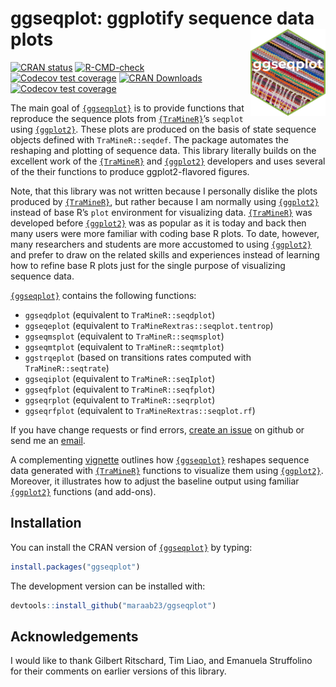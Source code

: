 
<!-- README.md is generated from README.Rmd. Please edit that file -->

# ggseqplot: ggplotify sequence data plots <img src="man/figures/logo.png" align="right" height="139"/>

<!-- badges: start -->

[![CRAN
status](https://www.r-pkg.org/badges/version/ggseqplot)](https://cran.r-project.org/package=ggseqplot)
[![R-CMD-check](https://github.com/maraab23/ggseqplot/workflows/R-CMD-check/badge.svg)](https://github.com/maraab23/ggseqplot/actions)
[![Codecov test
coverage](https://codecov.io/gh/maraab23/ggseqplot/branch/main/graph/badge.svg)](https://app.codecov.io/gh/maraab23/ggseqplot?branch=main)
[![CRAN
Downloads](https://cranlogs.r-pkg.org/badges/grand-total/ggseqplot)](https://cranlogs.r-pkg.org/badges/grand-total/ggseqplot)
[![Codecov test
coverage](https://codecov.io/gh/maraab23/ggseqplot/graph/badge.svg)](https://app.codecov.io/gh/maraab23/ggseqplot)
<!-- badges: end -->

The main goal of [`{ggseqplot}`](https://maraab23.github.io/ggseqplot/)
is to provide functions that reproduce the sequence plots from
<a href="http://traminer.unige.ch"
target="_blank"><code>{TraMineR}</code></a>’s `seqplot` using
<a href="https://ggplot2.tidyverse.org/"
target="_blank"><code>{ggplot2}</code></a>. These plots are produced on
the basis of state sequence objects defined with `TraMineR::seqdef`. The
package automates the reshaping and plotting of sequence data. This
library literally builds on the excellent work of the
<a href="http://traminer.unige.ch"
target="_blank"><code>{TraMineR}</code></a> and
<a href="https://ggplot2.tidyverse.org/"
target="_blank"><code>{ggplot2}</code></a> developers and uses several
of the their functions to produce ggplot2-flavored figures.

Note, that this library was not written because I personally dislike the
plots produced by <a href="http://traminer.unige.ch"
target="_blank"><code>{TraMineR}</code></a>, but rather because I am
normally using <a href="https://ggplot2.tidyverse.org/"
target="_blank"><code>{ggplot2}</code></a> instead of base R’s `plot`
environment for visualizing data. <a href="http://traminer.unige.ch"
target="_blank"><code>{TraMineR}</code></a> was developed before
<a href="https://ggplot2.tidyverse.org/"
target="_blank"><code>{ggplot2}</code></a> was as popular as it is today
and back then many users were more familiar with coding base R plots. To
date, however, many researchers and students are more accustomed to
using <a href="https://ggplot2.tidyverse.org/"
target="_blank"><code>{ggplot2}</code></a> and prefer to draw on the
related skills and experiences instead of learning how to refine base R
plots just for the single purpose of visualizing sequence data.

[`{ggseqplot}`](https://maraab23.github.io/ggseqplot/) contains the
following functions:

- `ggseqdplot` (equivalent to `TraMineR::seqdplot`)
- `ggseqeplot` (equivalent to `TraMineRextras::seqplot.tentrop`)
- `ggseqmsplot` (equivalent to `TraMineR::seqmsplot`)
- `ggseqmtplot` (equivalent to `TraMineR::seqmtplot`)
- `ggstrqeplot` (based on transitions rates computed with
  `TraMineR::seqtrate`)
- `ggseqiplot` (equivalent to `TraMineR::seqIplot`)
- `ggseqfplot` (equivalent to `TraMineR::seqfplot`)
- `ggseqrplot` (equivalent to `TraMineR::seqrplot`)
- `ggseqrfplot` (equivalent to `TraMineRextras::seqplot.rf`)

If you have change requests or find errors, [create an
issue](https://github.com/maraab23/ggseqplot/issues/new) on github or
send me an
[email](mailto:marcel.raab@ifb.uni-bamberg.de?subject=ggseqplot%3A%20feature%20request).

A complementing
[vignette](https://maraab23.github.io/ggseqplot/articles/ggseqplot.html)
outlines how [`{ggseqplot}`](https://maraab23.github.io/ggseqplot/)
reshapes sequence data generated with <a href="http://traminer.unige.ch"
target="_blank"><code>{TraMineR}</code></a> functions to visualize them
using <a href="https://ggplot2.tidyverse.org/"
target="_blank"><code>{ggplot2}</code></a>. Moreover, it illustrates how
to adjust the baseline output using familiar
<a href="https://ggplot2.tidyverse.org/"
target="_blank"><code>{ggplot2}</code></a> functions (and add-ons).

## Installation

You can install the CRAN version of
[`{ggseqplot}`](https://maraab23.github.io/ggseqplot/) by typing:

``` r
install.packages("ggseqplot")
```

The development version can be installed with:

``` r
devtools::install_github("maraab23/ggseqplot")
```

## Acknowledgements

I would like to thank Gilbert Ritschard, Tim Liao, and Emanuela
Struffolino for their comments on earlier versions of this library.
